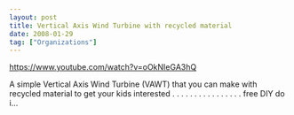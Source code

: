 ```yaml
---
layout: post
title: Vertical Axis Wind Turbine with recycled material
date: 2008-01-29
tag: ["Organizations"]
---
```


https://www.youtube.com/watch?v=oOkNIeGA3hQ  

A simple Vertical Axis Wind Turbine (VAWT) that you can make with recycled material to get your kids interested . . . . . . . . . . . . . . . . free DIY do i...